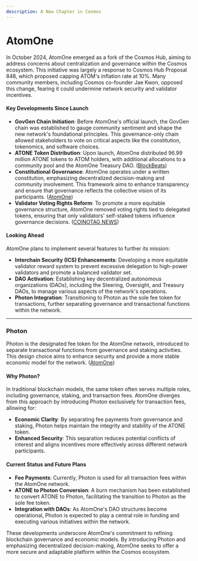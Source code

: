 ```yaml
---
description: A New Chapter in Cosmos
---
```


# AtomOne

In October 2024, AtomOne emerged as a fork of the Cosmos Hub, aiming to address concerns about centralization and governance within the Cosmos ecosystem. This initiative was largely a response to Cosmos Hub Proposal 848, which proposed capping ATOM's inflation rate at 10%. Many community members, including Cosmos co-founder Jae Kwon, opposed this change, fearing it could undermine network security and validator incentives.

#### **Key Developments Since Launch**

* **GovGen Chain Initiation**: Before AtomOne's official launch, the GovGen chain was established to gauge community sentiment and shape the new network's foundational principles. This governance-only chain allowed stakeholders to vote on critical aspects like the constitution, tokenomics, and software choices.
* **ATONE Token Distribution**: Upon launch, AtomOne distributed 96.99 million ATONE tokens to ATOM holders, with additional allocations to a community pool and the AtomOne Treasury DAO. ([BlockBeats](https://www.theblockbeats.info/en/flash/267491?utm_source=chatgpt.com))
* **Constitutional Governance**: AtomOne operates under a written constitution, emphasizing decentralized decision-making and community involvement. This framework aims to enhance transparency and ensure that governance reflects the collective vision of its participants. ([AtomOne](https://atom.one/faq/?utm_source=chatgpt.com))
* **Validator Voting Rights Reform**: To promote a more equitable governance structure, AtomOne removed voting rights tied to delegated tokens, ensuring that only validators' self-staked tokens influence governance decisions. ([COINOTAG NEWS](https://en.coinotag.com/breakingnews/atomone-launches-as-a-governance-blockchain-forked-from-cosmos-hub-enhancing-decentralized-governance-and-tokenomics/?utm_source=chatgpt.com))

#### **Looking Ahead**

AtomOne plans to implement several features to further its mission:

* **Interchain Security (ICS) Enhancements**: Developing a more equitable validator reward system to prevent excessive delegation to high-power validators and promote a balanced validator set.
* **DAO Activation**: Establishing key decentralized autonomous organizations (DAOs), including the Steering, Oversight, and Treasury DAOs, to manage various aspects of the network's operations.
* **Photon Integration**: Transitioning to Photon as the sole fee token for transactions, further separating governance and transactional functions within the network.

***

### **Photon**&#x20;

Photon is the designated fee token for the AtomOne network, introduced to separate transactional functions from governance and staking activities. This design choice aims to enhance security and provide a more stable economic model for the network. ([AtomOne](https://atom.one/faq/?utm_source=chatgpt.com))

#### **Why Photon?**

In traditional blockchain models, the same token often serves multiple roles, including governance, staking, and transaction fees. AtomOne diverges from this approach by introducing Photon exclusively for transaction fees, allowing for:

* **Economic Clarity**: By separating fee payments from governance and staking, Photon helps maintain the integrity and stability of the ATONE token.
* **Enhanced Security**: This separation reduces potential conflicts of interest and aligns incentives more effectively across different network participants.

#### **Current Status and Future Plans**

* **Fee Payments**: Currently, Photon is used for all transaction fees within the AtomOne network.
* **ATONE to Photon Conversion**: A burn mechanism has been established to convert ATONE to Photon, facilitating the transition to Photon as the sole fee token.
* **Integration with DAOs**: As AtomOne's DAO structures become operational, Photon is expected to play a central role in funding and executing various initiatives within the network.

These developments underscore AtomOne's commitment to refining blockchain governance and economic models. By introducing Photon and emphasizing decentralized decision-making, AtomOne seeks to offer a more secure and adaptable platform within the Cosmos ecosystem.
